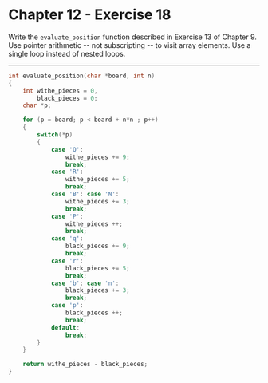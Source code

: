 # Chapter 12 - Exercise 18

Write the `evaluate_position` function described in Exercise 13 of Chapter 9.
Use pointer arithmetic -- not subscripting -- to visit array elements.  Use a
single loop instead of nested loops.


---

```C
int evaluate_position(char *board, int n)
{
    int withe_pieces = 0,
        black_pieces = 0;
    char *p;

    for (p = board; p < board + n*n ; p++)
    {
        switch(*p)
        {
            case 'Q':
                withe_pieces += 9;
                break;
            case 'R':
                withe_pieces += 5;
                break;
            case 'B': case 'N':
                withe_pieces += 3;
                break;
            case 'P':
                withe_pieces ++;
                break;
            case 'q':
                black_pieces += 9;
                break;
            case 'r':
                black_pieces += 5;
                break;
            case 'b': case 'n':
                black_pieces += 3;
                break;
            case 'p':
                black_pieces ++;
                break;
            default:
                break;
        }
    }

    return withe_pieces - black_pieces;
}
```
